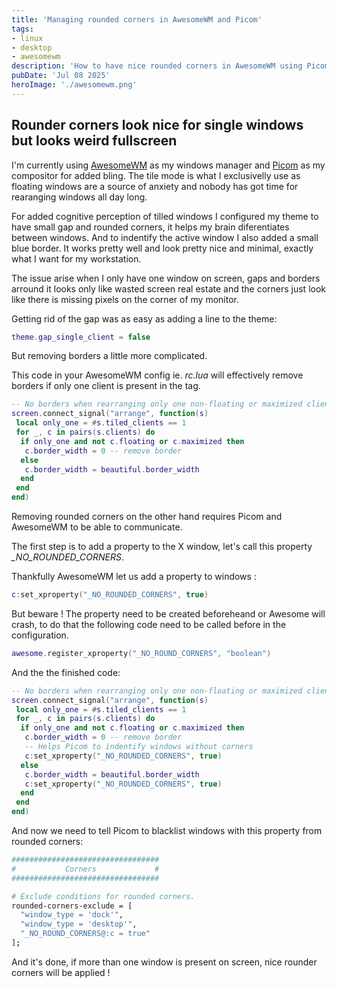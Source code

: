 ```yaml
---
title: 'Managing rounded corners in AwesomeWM and Picom'
tags: 
- linux
- desktop
- awesomewm
description: 'How to have nice rounded corners in AwesomeWM using Picom'
pubDate: 'Jul 08 2025'
heroImage: './awesomewm.png'
---
```


## Rounder corners look nice for single windows but looks weird fullscreen

I'm currently using [AwesomeWM](https://awesomewm.org/) as my windows manager and [Picom](https://picom.app/) as my compositor for added bling.
The tile mode is what I exclusivelly use as floating windows are a source of anxiety and nobody has got time for rearanging windows all day long.

For added cognitive perception of tilled windows I configured my theme to have small gap and rounded corners, it helps my brain diferentiates between windows. And to indentify the active window I also added a small blue border. It works pretty well and look pretty nice and minimal, exactly what I want for my workstation.

The issue arise when I only have one window on screen, gaps and borders arround it looks only like wasted screen real estate and the corners just look like there is missing pixels on the corner of my monitor.

Getting rid of the gap was as easy as adding a line to the theme:

``` lua
theme.gap_single_client = false

```

But removing borders a little more complicated.

This code in your AwesomeWM config  ie. *rc.lua* will effectively remove borders if only one client is present in the tag.

``` lua
-- No borders when rearranging only one non-floating or maximized client
screen.connect_signal("arrange", function(s)
 local only_one = #s.tiled_clients == 1
 for _, c in pairs(s.clients) do
  if only_one and not c.floating or c.maximized then
   c.border_width = 0 -- remove border
  else
   c.border_width = beautiful.border_width
  end
 end
end)

```

Removing rounded corners on the other hand requires Picom and AwesomeWM to be able to communicate.

The first step is to add a property to the X window, let's call this property *_NO_ROUNDED_CORNERS*.

Thankfully AwesomeWM let us add a property to windows :

``` lua
c:set_xproperty("_NO_ROUNDED_CORNERS", true)
```

But beware ! The property need to be created beforeheand or Awesome will crash, to do that the following code need to be called before in the configuration.

``` lua
awesome.register_xproperty("_NO_ROUND_CORNERS", "boolean")
```

And the the finished code:

``` lua
-- No borders when rearranging only one non-floating or maximized client
screen.connect_signal("arrange", function(s)
 local only_one = #s.tiled_clients == 1
 for _, c in pairs(s.clients) do
  if only_one and not c.floating or c.maximized then
   c.border_width = 0 -- remove border
   -- Helps Picom to indentify windows without corners
   c:set_xproperty("_NO_ROUNDED_CORNERS", true) 
  else
   c.border_width = beautiful.border_width
   c:set_xproperty("_NO_ROUNDED_CORNERS", true)
  end
 end
end)

```

And now we need to tell Picom to blacklist windows with this property from rounded corners:

``` bash
#################################
#           Corners             #
#################################

# Exclude conditions for rounded corners.
rounded-corners-exclude = [
  "window_type = 'dock'",
  "window_type = 'desktop'",
  "_NO_ROUND_CORNERS@:c = true"
];
```

And it's done, if more than one window is present on screen, nice rounder corners will be applied !
